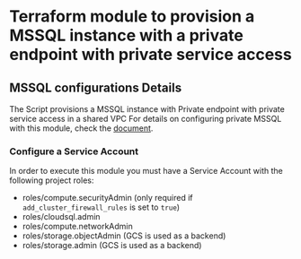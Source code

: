 

# Terraform module to provision a  MSSQL instance with a private endpoint with private service access 


## MSSQL configurations Details

The Script provisions a MSSQL instance with Private endpoint with private service access in a shared VPC
For details on configuring private MSSQL with this module, check the [document](https://github.com/terraform-google-modules/terraform-google-sql-db/blob/master/README.md).


### Configure a Service Account
In order to execute this module you must have a Service Account with the
following project roles:
- roles/compute.securityAdmin (only required if `add_cluster_firewall_rules` is set to `true`)
- roles/cloudsql.admin
- roles/compute.networkAdmin
- roles/storage.objectAdmin (GCS is used as a backend)
- roles/storage.admin (GCS is used as a backend)